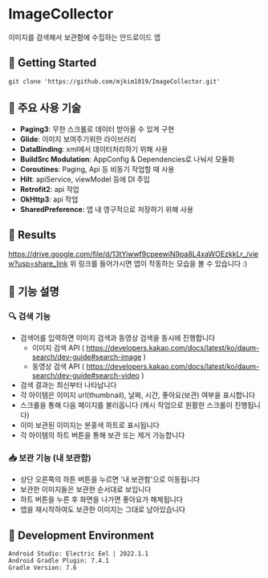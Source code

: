# ImageCollector
이미지를 검색해서 보관함에 수집하는 안드로이드 앱

## 📌 Getting Started
```
git clone 'https://github.com/mjkim1019/ImageCollector.git'
```

## 📌 주요 사용 기술
- **Paging3**: 무한 스크롤로 데이터 받아올 수 있게 구현
- **Glide**: 이미지 보여주기위한 라이브러리
- **DataBinding**: xml에서 데이터처리하기 위해 사용
- **BuildSrc Modulation**: AppConfig & Dependencies로 나눠서 모듈화
- **Coroutines**: Paging, Api 등 비동기 작업할 때 사용
- **Hilt**: apiService, viewModel 등에 DI 주입
- **Retrofit2**: api 작업
- **OkHttp3**: api 작업
- **SharedPreference**: 앱 내 영구적으로 저장하기 위해 사용

## 📌 Results
https://drive.google.com/file/d/13tYiwwf9cpeewiN9pa8L4xaWOEzkkLr_/view?usp=share_link
위 링크를 들어가시면 앱이 작동하는 모습을 볼 수 있습니다 :)

## 📌 기능 설명
### 🔍 검색 기능
- 검색어를 입력하면 이미지 검색과 동영상 검색을 동시에 진행합니다
    - 이미지 검색 API ( https://developers.kakao.com/docs/latest/ko/daum-search/dev-guide#search-image )
    - 동영상 검색 API ( https://developers.kakao.com/docs/latest/ko/daum-search/dev-guide#search-video )
- 검색 결과는 최신부터 나타납니다
- 각 아이템은 이미지 url(thumbnail), 날짜, 시간, 좋아요(보관) 여부을 표시합니다
- 스크롤을 통해 다음 페이지를 불러옵니다 (캐시 작업으로 원활한 스크롤이 진행됩니다)
- 이미 보관된 이미지는 분홍색 하트로 표시됩니다
- 각 아이템의 하트 버튼을 통해 보관 또는 제거 가능합니다

### 📥 보관 기능 (내 보관함)
- 상단 오른쪽의 하튼 버튼을 누르면 '내 보관함'으로 이동됩니다
- 보관한 이미지들은 보관한 순서대로 보입니다
- 하트 버튼을 누른 후 화면을 나가면 좋아요가 해제됩니다
- 앱을 재시작하여도 보관한 이미지는 그대로 남아있습니다

## 📌 Development Environment
```
Android Studio: Electric Eel | 2022.1.1 
Android Gradle Plugin: 7.4.1 
Gradle Version: 7.6
```


